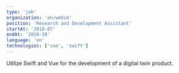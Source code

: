 ```yaml
---
type: 'job'
organization: 'en/webim'
position: 'Research and Development Assistant'
startAt: '2018-07'
endAt: '2019-10'
language: 'en'
technologies: ['vue', 'swift']
---
```


Utilize Swift and Vue for the development of a digital twin product.
